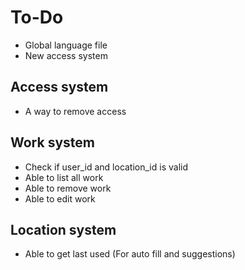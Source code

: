 # To-Do

 - Global language file
 - New access system

## Access system

 - A way to remove access

## Work system

 - Check if user_id and location_id is valid
 - Able to list all work
 - Able to remove work
 - Able to edit work

 ## Location system

  - Able to get last used (For auto fill and suggestions)